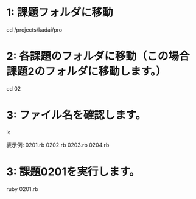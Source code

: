 # 1: 課題フォルダに移動
cd /projects/kadai/pro

# 2: 各課題のフォルダに移動（この場合 課題2のフォルダに移動します。）
cd 02

# 3: ファイル名を確認します。
ls

表示例: 0201.rb  0202.rb  0203.rb  0204.rb

# 3: 課題0201を実行します。
ruby 0201.rb